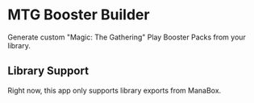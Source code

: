 # MTG Booster Builder

Generate custom "Magic: The Gathering" Play Booster Packs from your library.

## Library Support

Right now, this app only supports library exports from ManaBox.
